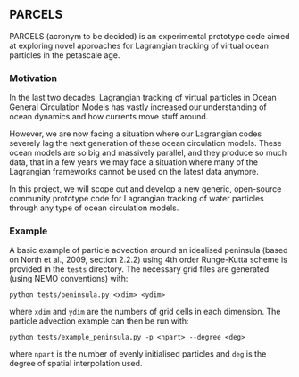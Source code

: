 ## PARCELS

PARCELS (acronym to be decided) is an experimental prototype code aimed at exploring novel approaches for Lagrangian tracking of virtual ocean particles in the petascale age.

### Motivation

In the last two decades, Lagrangian tracking of virtual particles in Ocean General Circulation Models has vastly increased our understanding of ocean dynamics and how currents move stuff around.

However, we are now facing a situation where our Lagrangian codes severely lag the next generation of these ocean circulation models. These ocean models are so big and massively parallel, and they produce so much data, that in a few years we may face a situation where many of the Lagrangian frameworks cannot be used on the latest data anymore.

In this project, we will scope out and develop a new generic, open-source community prototype code for Lagrangian tracking of water particles through any type of ocean circulation models. 

### Example
A basic example of particle advection around an idealised peninsula
(based on North et al., 2009, section 2.2.2) using 4th order
Runge-Kutta scheme is provided in the `tests` directory. The necessary
grid files are generated (using NEMO conventions) with:
```
python tests/peninsula.py <xdim> <ydim>
```
where `xdim` and `ydim` are the numbers of grid cells in each
dimension. The particle advection example can then be run with:
```
python tests/example_peninsula.py -p <npart> --degree <deg>
```
where `npart` is the number of evenly initialised particles and `deg`
is the degree of spatial interpolation used.
